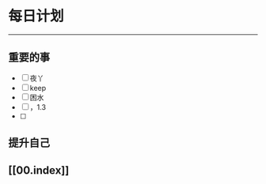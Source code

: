 
# 每日计划
---
## 重要的事

- [ ]    夜丫
- [ ]   keep
- [ ]  困水
- [ ] ，1.3
- [ ] 



## 提升自己

  



## [[00.index]]










